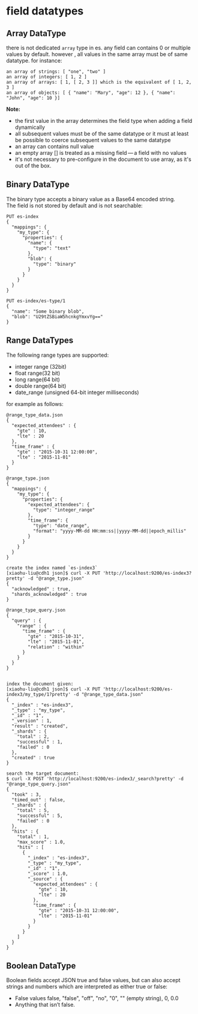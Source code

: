# field datatypes

## Array DataType
there is not dedicated `array` type in es. any field can contains 0 or multiple values by default.
however , all values in the same array must be of same datatype. for instance:
```
an array of strings: [ "one", "two" ]
an array of integers: [ 1, 2 ]
an array of arrays: [ 1, [ 2, 3 ]] which is the equivalent of [ 1, 2, 3 ]
an array of objects: [ { "name": "Mary", "age": 12 }, { "name": "John", "age": 10 }]
```
<strong>Note: </strong>
* the first value in the array determines the field type when adding a field dynamically
* all subsequent values must be of the same datatype or it must at least be possible to coerce subsequent values to the same datatype
* an array can contains null value
* an empty array [] is treated as a missing field — a field with no values
* it's not necessary to pre-configure in the document to use array, as it's out of the box.

## Binary DataType
The binary type accepts a binary value as a Base64 encoded string. </br>
The field is not stored by default and is not searchable:
```
PUT es-index
{
  "mappings": {
    "my_type": {
      "properties": {
        "name": {
          "type": "text"
        },
        "blob": {
          "type": "binary"
        }
      }
    }
  }
}

PUT es-index/es-type/1
{
  "name": "Some binary blob",
  "blob": "U29tZSBiaW5hcnkgYmxvYg==" 
}
```
## Range DataTypes
The following range types are supported:
* integer range (32bit)
* float range(32 bit)
* long range(64 bit)
* double range(64 bit)
* date_range (unsigned 64-bit integer milliseconds)

for example as follows:
```
@range_type_data.json
{
  "expected_attendees" : { 
    "gte" : 10,
    "lte" : 20
  },
  "time_frame" : { 
    "gte" : "2015-10-31 12:00:00", 
    "lte" : "2015-11-01"
  }
}

@range_type.json
{
  "mappings": {
    "my_type": {
      "properties": {
        "expected_attendees": {
          "type": "integer_range"
        },
        "time_frame": {
          "type": "date_range", 
          "format": "yyyy-MM-dd HH:mm:ss||yyyy-MM-dd||epoch_millis"
        }
      }
    }
  }
}

create the index named `es-index3`
[xiaohu-liu@cdh1 json]$ curl -X PUT 'http://localhost:9200/es-index3?pretty' -d "@range_type.json"
{
  "acknowledged" : true,
  "shards_acknowledged" : true
}

@range_type_query.json
{
  "query" : {
    "range" : {
      "time_frame" : { 
        "gte" : "2015-10-31",
        "lte" : "2015-11-01",
        "relation" : "within" 
      }
    }
  }
}


index the document given:
[xiaohu-liu@cdh1 json]$ curl -X PUT 'http://localhost:9200/es-index3/my_type/1?pretty' -d "@range_type_data.json"
{
  "_index" : "es-index3",
  "_type" : "my_type",
  "_id" : "1",
  "_version" : 1,
  "result" : "created",
  "_shards" : {
    "total" : 2,
    "successful" : 1,
    "failed" : 0
  },
  "created" : true
}

search the target document:
$ curl -X POST 'http://localhost:9200/es-index3/_search?pretty' -d "@range_type_query.json"
{
  "took" : 3,
  "timed_out" : false,
  "_shards" : {
    "total" : 5,
    "successful" : 5,
    "failed" : 0
  },
  "hits" : {
    "total" : 1,
    "max_score" : 1.0,
    "hits" : [
      {
        "_index" : "es-index3",
        "_type" : "my_type",
        "_id" : "1",
        "_score" : 1.0,
        "_source" : {
          "expected_attendees" : {
            "gte" : 10,
            "lte" : 20
          },
          "time_frame" : {
            "gte" : "2015-10-31 12:00:00",
            "lte" : "2015-11-01"
          }
        }
      }
    ]
  }
}

```
## Boolean DataType

Boolean fields accept JSON true and false values, but can also accept strings and numbers which are interpreted as either true or false:

* False values  false, "false", "off", "no", "0", "" (empty string), 0, 0.0
* Anything that isn’t false.


